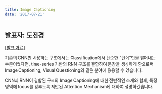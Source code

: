 ```yaml
---
title: Image Captioning
date: '2017-07-21'
---
```


## 발표자: 도진경

[[발표 자료](/seminar/regular/w2_1.pptx)]

기존의 CNN만 사용하는 구조에서는 Classification에서 단순한 "단어"만을 뱉어내는 수준이었다면, time-series 기반의 RNN 구조를 결합하여 문장을 생성하게 함으로써
Image Captioning, Visual Questioning와 같은 분야에 응용할 수 있습니다.

CNN과 RNN이 결합된 구조의 Image Captioning에 대한 전반적인 소개와 함께,
특정 영역에 focus를 맞추도록 제안된 Attention Mechanism에 대하여 설명하겠습니다.
